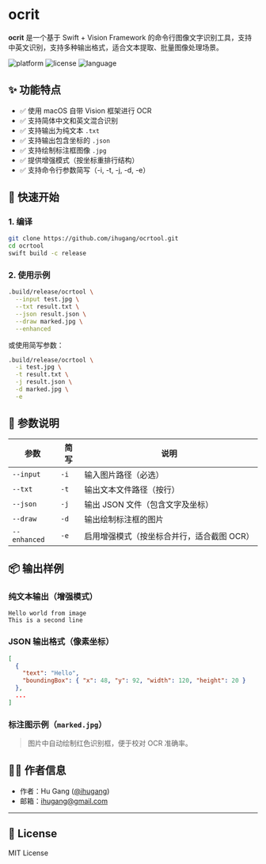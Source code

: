 # ocrit

**ocrit** 是一个基于 Swift + Vision Framework 的命令行图像文字识别工具，支持中英文识别，支持多种输出格式，适合文本提取、批量图像处理场景。

![platform](https://img.shields.io/badge/platform-macOS-blue)
![license](https://img.shields.io/badge/license-MIT-green)
![language](https://img.shields.io/badge/language-Swift-orange)

## ✨ 功能特点

- ✅ 使用 macOS 自带 Vision 框架进行 OCR
- ✅ 支持简体中文和英文混合识别
- ✅ 支持输出为纯文本 `.txt`
- ✅ 支持输出包含坐标的 `.json`
- ✅ 支持绘制标注框图像 `.jpg`
- ✅ 提供增强模式（按坐标重排行结构）
- ✅ 支持命令行参数简写（-i, -t, -j, -d, -e）

## 🚀 快速开始

### 1. 编译

```bash
git clone https://github.com/ihugang/ocrtool.git
cd ocrtool
swift build -c release
```

### 2. 使用示例

```bash
.build/release/ocrtool \
  --input test.jpg \
  --txt result.txt \
  --json result.json \
  --draw marked.jpg \
  --enhanced
```

或使用简写参数：

```bash
.build/release/ocrtool \
  -i test.jpg \
  -t result.txt \
  -j result.json \
  -d marked.jpg \
  -e
```

## 🧩 参数说明

| 参数        | 简写 | 说明 |
|-------------|------|------|
| `--input`   | `-i` | 输入图片路径（必选） |
| `--txt`     | `-t` | 输出文本文件路径（按行） |
| `--json`    | `-j` | 输出 JSON 文件（包含文字及坐标） |
| `--draw`    | `-d` | 输出绘制标注框的图片 |
| `--enhanced`| `-e` | 启用增强模式（按坐标合并行，适合截图 OCR） |

## 📦 输出样例

### 纯文本输出（增强模式）

```
Hello world from image
This is a second line
```

### JSON 输出格式（像素坐标）

```json
[
  {
    "text": "Hello",
    "boundingBox": { "x": 48, "y": 92, "width": 120, "height": 20 }
  },
  ...
]
```

### 标注图示例（`marked.jpg`）

> 图片中自动绘制红色识别框，便于校对 OCR 准确率。

## 👨‍💻 作者信息

- 作者：Hu Gang ([@ihugang](https://github.com/ihugang))
- 邮箱：ihugang@gmail.com

---

## 📝 License

MIT License
